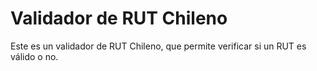 # Validador de RUT Chileno

Este es un validador de RUT Chileno, que permite verificar si un RUT es válido o no.

